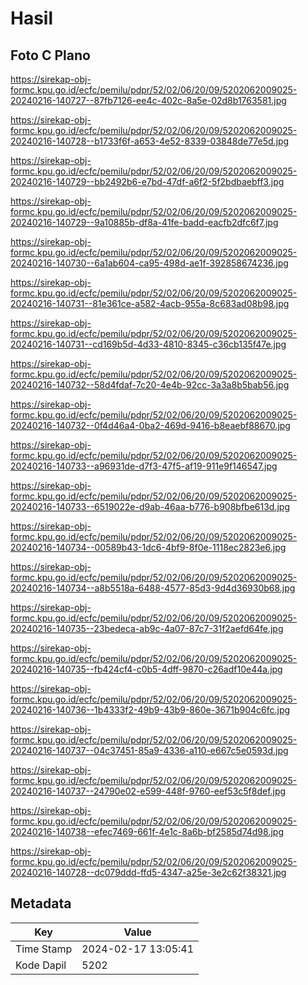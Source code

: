 # Hasil

## Foto C Plano

https://sirekap-obj-formc.kpu.go.id/ecfc/pemilu/pdpr/52/02/06/20/09/5202062009025-20240216-140727--87fb7126-ee4c-402c-8a5e-02d8b1763581.jpg

https://sirekap-obj-formc.kpu.go.id/ecfc/pemilu/pdpr/52/02/06/20/09/5202062009025-20240216-140728--b1733f6f-a653-4e52-8339-03848de77e5d.jpg

https://sirekap-obj-formc.kpu.go.id/ecfc/pemilu/pdpr/52/02/06/20/09/5202062009025-20240216-140729--bb2492b6-e7bd-47df-a6f2-5f2bdbaebff3.jpg

https://sirekap-obj-formc.kpu.go.id/ecfc/pemilu/pdpr/52/02/06/20/09/5202062009025-20240216-140729--9a10885b-df8a-41fe-badd-eacfb2dfc6f7.jpg

https://sirekap-obj-formc.kpu.go.id/ecfc/pemilu/pdpr/52/02/06/20/09/5202062009025-20240216-140730--6a1ab604-ca95-498d-ae1f-392858674236.jpg

https://sirekap-obj-formc.kpu.go.id/ecfc/pemilu/pdpr/52/02/06/20/09/5202062009025-20240216-140731--81e361ce-a582-4acb-955a-8c683ad08b98.jpg

https://sirekap-obj-formc.kpu.go.id/ecfc/pemilu/pdpr/52/02/06/20/09/5202062009025-20240216-140731--cd169b5d-4d33-4810-8345-c36cb135f47e.jpg

https://sirekap-obj-formc.kpu.go.id/ecfc/pemilu/pdpr/52/02/06/20/09/5202062009025-20240216-140732--58d4fdaf-7c20-4e4b-92cc-3a3a8b5bab56.jpg

https://sirekap-obj-formc.kpu.go.id/ecfc/pemilu/pdpr/52/02/06/20/09/5202062009025-20240216-140732--0f4d46a4-0ba2-469d-9416-b8eaebf88670.jpg

https://sirekap-obj-formc.kpu.go.id/ecfc/pemilu/pdpr/52/02/06/20/09/5202062009025-20240216-140733--a96931de-d7f3-47f5-af19-911e9f146547.jpg

https://sirekap-obj-formc.kpu.go.id/ecfc/pemilu/pdpr/52/02/06/20/09/5202062009025-20240216-140733--6519022e-d9ab-46aa-b776-b908bfbe613d.jpg

https://sirekap-obj-formc.kpu.go.id/ecfc/pemilu/pdpr/52/02/06/20/09/5202062009025-20240216-140734--00589b43-1dc6-4bf9-8f0e-1118ec2823e6.jpg

https://sirekap-obj-formc.kpu.go.id/ecfc/pemilu/pdpr/52/02/06/20/09/5202062009025-20240216-140734--a8b5518a-6488-4577-85d3-9d4d36930b68.jpg

https://sirekap-obj-formc.kpu.go.id/ecfc/pemilu/pdpr/52/02/06/20/09/5202062009025-20240216-140735--23bedeca-ab9c-4a07-87c7-31f2aefd64fe.jpg

https://sirekap-obj-formc.kpu.go.id/ecfc/pemilu/pdpr/52/02/06/20/09/5202062009025-20240216-140735--fb424cf4-c0b5-4dff-9870-c26adf10e44a.jpg

https://sirekap-obj-formc.kpu.go.id/ecfc/pemilu/pdpr/52/02/06/20/09/5202062009025-20240216-140736--1b4333f2-49b9-43b9-860e-3671b904c6fc.jpg

https://sirekap-obj-formc.kpu.go.id/ecfc/pemilu/pdpr/52/02/06/20/09/5202062009025-20240216-140737--04c37451-85a9-4336-a110-e667c5e0593d.jpg

https://sirekap-obj-formc.kpu.go.id/ecfc/pemilu/pdpr/52/02/06/20/09/5202062009025-20240216-140737--24790e02-e599-448f-9760-eef53c5f8def.jpg

https://sirekap-obj-formc.kpu.go.id/ecfc/pemilu/pdpr/52/02/06/20/09/5202062009025-20240216-140738--efec7469-661f-4e1c-8a6b-bf2585d74d98.jpg

https://sirekap-obj-formc.kpu.go.id/ecfc/pemilu/pdpr/52/02/06/20/09/5202062009025-20240216-140728--dc079ddd-ffd5-4347-a25e-3e2c62f38321.jpg


## Metadata

| Key        | Value               |
| ---------- | ------------------- |
| Time Stamp | 2024-02-17 13:05:41 |
| Kode Dapil | 5202                |



